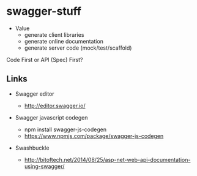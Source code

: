 # swagger-stuff

- Value
  - generate client libraries
  - generate online documentation
  - generate server code (mock/test/scaffold)
  
Code First or API (Spec) First?


## Links

- Swagger editor
  - http://editor.swagger.io/
- Swagger javascript codegen
  - npm install swagger-js-codegen 
  - https://www.npmjs.com/package/swagger-js-codegen

- Swashbuckle
  - http://bitoftech.net/2014/08/25/asp-net-web-api-documentation-using-swagger/
